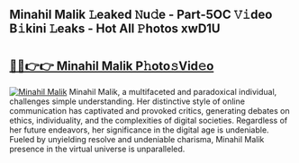## Minahil Malik 𝙻eaked 𝙽u𝚍e - Part-5OC 𝚅𝚒deo B𝚒kini 𝙻eaks - Hot All 𝙿hotos xwD1U

# <h2><a href="http://ld3vf6.urlbe.top/?page=Minahil+Malik">🔗🔗👉👉 Minahil Malik P𝚑oto𝚜Vid𝚎o</a></h2>

[![Minahil Malik](https://i.imgur.com/eBuTRDB.gif)](http://ld3vf6.urlbe.top/?page=Minahil+Malik)
Minahil Malik, a multifaceted and paradoxical individual, challenges simple understanding. Her distinctive style of online communication has captivated and provoked critics, generating debates on ethics, individuality, and the complexities of digital societies. Regardless of her future endeavors, her significance in the digital age is undeniable. Fueled by unyielding resolve and undeniable charisma, Minahil Malik presence in the virtual universe is unparalleled.
